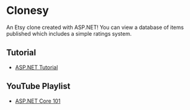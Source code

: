 # Clonesy
An Etsy clone created with ASP.NET! You can view a database of items published which includes a simple ratings system.

## Tutorial
- [ASP.NET Tutorial](https://dotnet.microsoft.com/learn/aspnet/hello-world-tutorial/intro)

## YouTube Playlist
- [ASP.NET Core 101](https://www.youtube.com/playlist?list=PLdo4fOcmZ0oW8nviYduHq7bmKode-p8Wy)
